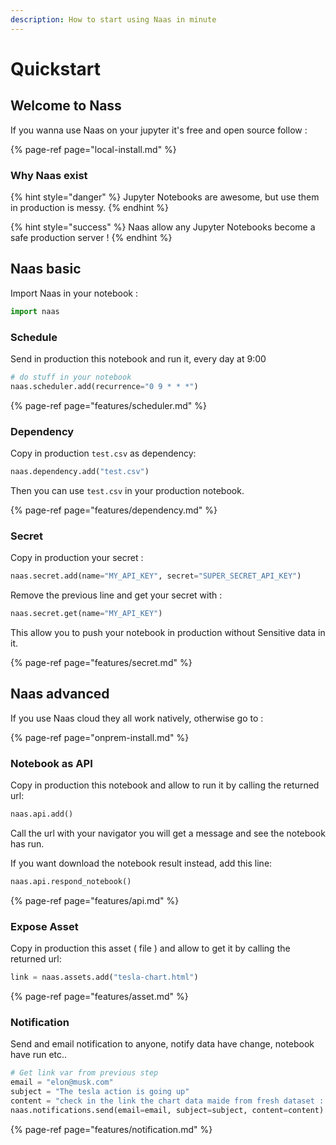 ```yaml
---
description: How to start using Naas in minute
---
```


# Quickstart

## Welcome to Nass

If you wanna use Naas on your jupyter it's free and open source follow : 

{% page-ref page="local-install.md" %}

### Why Naas exist

{% hint style="danger" %}
Jupyter Notebooks are awesome, but use them in production is messy.
{% endhint %}

{% hint style="success" %}
Naas allow any Jupyter Notebooks become a safe production server !
{% endhint %}

## Naas basic

Import Naas in your notebook :

```python
import naas
```

### Schedule

Send in production this notebook and run it, every day at 9:00 

```python
# do stuff in your notebook
naas.scheduler.add(recurrence="0 9 * * *")
```

{% page-ref page="features/scheduler.md" %}

### Dependency

Copy in production `test.csv` as dependency: 

```python
naas.dependency.add("test.csv")
```

Then you can use `test.csv` in your production notebook.

{% page-ref page="features/dependency.md" %}

### Secret

Copy in production your secret :

```python
naas.secret.add(name="MY_API_KEY", secret="SUPER_SECRET_API_KEY")
```

Remove the previous line and get your secret with :

```python
naas.secret.get(name="MY_API_KEY")
```

This allow you to push your notebook in production without Sensitive data in it.

{% page-ref page="features/secret.md" %}

## Naas advanced

If you use Naas cloud they all work natively, otherwise go to :

{% page-ref page="onprem-install.md" %}

### Notebook as API

Copy in production this notebook and allow to run it by calling the returned url:

```python
naas.api.add()
```

Call the url with your navigator you will get a message and see the notebook has run.

If you want download the notebook result instead, add this line: 

```python
naas.api.respond_notebook()
```

{% page-ref page="features/api.md" %}

### Expose Asset

Copy in production this asset \( file \) and allow to get it by calling the returned url:

```python
link = naas.assets.add("tesla-chart.html")
```

{% page-ref page="features/asset.md" %}

### Notification

Send and email notification to anyone,  notify data have change, notebook have run etc.. 

```python
# Get link var from previous step
email = "elon@musk.com"
subject = "The tesla action is going up"
content = "check in the link the chart data maide from fresh dataset : " + link
naas.notifications.send(email=email, subject=subject, content=content)
```

{% page-ref page="features/notification.md" %}





